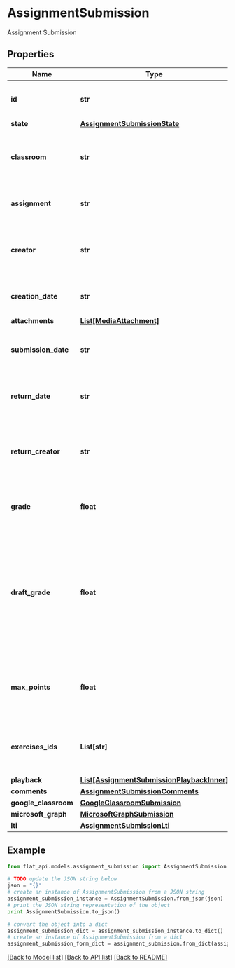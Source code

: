 # AssignmentSubmission

Assignment Submission

## Properties

Name | Type | Description | Notes
------------ | ------------- | ------------- | -------------
**id** | **str** | Unique identifier of the submission | 
**state** | [**AssignmentSubmissionState**](AssignmentSubmissionState.md) |  | 
**classroom** | **str** | Unique identifier of the classroom where the assignment was posted  | 
**assignment** | **str** | Unique identifier of the assignment | 
**creator** | **str** | The User identifier of the student who created the submission | 
**creation_date** | **str** | The date when the submission was created | 
**attachments** | [**List[MediaAttachment]**](MediaAttachment.md) |  | 
**submission_date** | **str** | The date when the student submitted their work | [optional] 
**return_date** | **str** | The date when the teacher returned the work | [optional] 
**return_creator** | **str** | The User unique identifier of the teacher who returned the submission  | [optional] 
**grade** | **float** | Optional grade. If unset, no grade was set. | [optional] 
**draft_grade** | **float** | Optional grade. If unset, no grade was set. This value is only visible by the teacher, and we will be set to &#x60;grade&#x60; once the teacher returns the submission | [optional] 
**max_points** | **float** | Optional max points for the grade. If set, a corresponding &#x60;draftGrade&#x60; or &#x60;grade&#x60; will be set. | [optional] 
**exercises_ids** | **List[str]** | The ids of exercises when they need to be in a specific order | [optional] 
**playback** | [**List[AssignmentSubmissionPlaybackInner]**](AssignmentSubmissionPlaybackInner.md) |  | 
**comments** | [**AssignmentSubmissionComments**](AssignmentSubmissionComments.md) |  | 
**google_classroom** | [**GoogleClassroomSubmission**](GoogleClassroomSubmission.md) |  | [optional] 
**microsoft_graph** | [**MicrosoftGraphSubmission**](MicrosoftGraphSubmission.md) |  | [optional] 
**lti** | [**AssignmentSubmissionLti**](AssignmentSubmissionLti.md) |  | [optional] 

## Example

```python
from flat_api.models.assignment_submission import AssignmentSubmission

# TODO update the JSON string below
json = "{}"
# create an instance of AssignmentSubmission from a JSON string
assignment_submission_instance = AssignmentSubmission.from_json(json)
# print the JSON string representation of the object
print AssignmentSubmission.to_json()

# convert the object into a dict
assignment_submission_dict = assignment_submission_instance.to_dict()
# create an instance of AssignmentSubmission from a dict
assignment_submission_form_dict = assignment_submission.from_dict(assignment_submission_dict)
```
[[Back to Model list]](../README.md#documentation-for-models) [[Back to API list]](../README.md#documentation-for-api-endpoints) [[Back to README]](../README.md)


